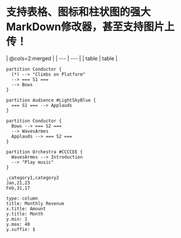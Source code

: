 # 支持表格、图标和柱状图的强大MarkDown修改器，甚至支持图片上传！
| @cols=2:merged |
| --- | --- |
| table | table |
```uml
partition Conductor {
  (*) --> "Climbs on Platform"
  --> === S1 ===
  --> Bows
}

partition Audience #LightSkyBlue {
  === S1 === --> Applauds
}

partition Conductor {
  Bows --> === S2 ===
  --> WavesArmes
  Applauds --> === S2 ===
}

partition Orchestra #CCCCEE {
  WavesArmes --> Introduction
  --> "Play music"
}
```
```chart
,category1,category2
Jan,21,23
Feb,31,17

type: column
title: Monthly Revenue
x.title: Amount
y.title: Month
y.min: 1
y.max: 40
y.suffix: $
